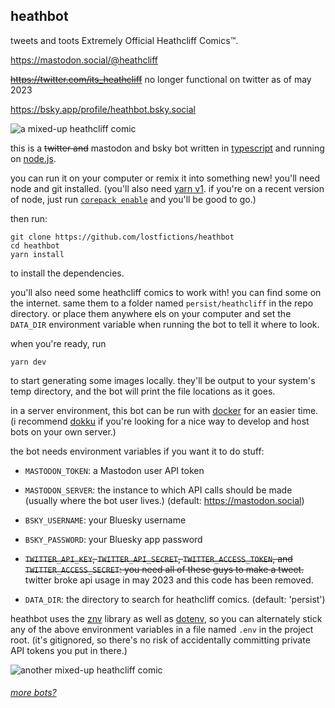 ## heathbot

tweets and toots Extremely Official Heathcliff Comics™.

https://mastodon.social/@heathcliff

~~https://twitter.com/its_heathcliff~~ no longer functional on twitter as of may 2023

https://bsky.app/profile/heathbot.bsky.social

![a mixed-up heathcliff comic](https://i.imgur.com/Sm4PpX6.png)

this is a ~~twitter and~~ mastodon and bsky bot written in [typescript](https://www.typescriptlang.org/) and running on [node.js](http://nodejs.org/).

you can run it on your computer or remix it into something new! you'll need node and git installed. (you'll also need [yarn v1](https://classic.yarnpkg.com). if you're on a recent version of node, just run [`corepack enable`](https://nodejs.org/api/corepack.html) and you'll be good to go.)

then run:

```
git clone https://github.com/lostfictions/heathbot
cd heathbot
yarn install
```

to install the dependencies.

you'll also need some heathcliff comics to work with! you can find some on the internet. same them to a folder named `persist/heathcliff` in the repo directory. or place them anywhere els on your computer and set the `DATA_DIR` environment variable when running the bot to tell it where to look.

when you're ready, run

```
yarn dev
```

to start generating some images locally. they'll be output to your system's temp directory, and the bot will print the file locations as it goes.

in a server environment, this bot can be run with [docker](https://docs.docker.com/) for an easier time. (i recommend [dokku](http://dokku.viewdocs.io/dokku/) if you're looking for a nice way to develop and host bots on your own server.)

the bot needs environment variables if you want it to do stuff:

- `MASTODON_TOKEN`: a Mastodon user API token

- `MASTODON_SERVER`: the instance to which API calls should be made (usually
  where the bot user lives.) (default: https://mastodon.social)

- `BSKY_USERNAME`: your Bluesky username

- `BSKY_PASSWORD`: your Bluesky app password

- ~~`TWITTER_API_KEY`, `TWITTER_API_SECRET`, `TWITTER_ACCESS_TOKEN`, and
  `TWITTER_ACCESS_SECRET`: you need all of these guys to make a tweet.~~ twitter
  broke api usage in may 2023 and this code has been removed.

- `DATA_DIR`: the directory to search for heathcliff comics. (default:
  'persist')

heathbot uses the [znv](https://github.com/lostfictions/znv/) library as well as [dotenv](https://github.com/motdotla/dotenv), so you can alternately stick any of the above environment variables in a file named `.env` in the project root. (it's gitignored, so there's no risk of accidentally committing private API tokens you put in there.)

![another mixed-up heathcliff comic](https://i.imgur.com/J061W3c.png)

###### [more bots?](https://github.com/lostfictions?tab=repositories&q=botally)
